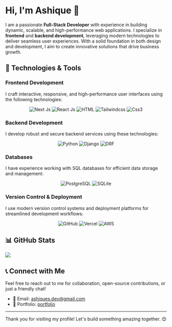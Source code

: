 # Hi, I'm Ashique 👋

I am a passionate **Full-Stack Developer** with experience in building dynamic, scalable, and high-performance web applications. I specialize in **frontend** and **backend development**, leveraging modern technologies to deliver seamless user experiences. With a solid foundation in both design and development, I aim to create innovative solutions that drive business growth.

## 🚀 Technologies & Tools

### Frontend Development
I craft interactive, responsive, and high-performance user interfaces using the following technologies:
<p align="center">
  <img src="https://img.shields.io/badge/Next-black?style=for-the-badge&logo=next.js&logoColor=white" alt="Next Js">
  <img src="https://img.shields.io/badge/react-%2320232a.svg?style=for-the-badge&logo=react&logoColor=%2361DAFB" alt="React Js">
  <img src="https://img.shields.io/badge/html5-%23E34F26.svg?style=for-the-badge&logo=html5&logoColor=white" alt="HTML">
  <img src="https://img.shields.io/badge/tailwindcss-%2338B2AC.svg?style=for-the-badge&logo=tailwind-css&logoColor=white" alt="Tailwindcss">
  <img src="https://img.shields.io/badge/css3-%231572B6.svg?style=for-the-badge&logo=css3&logoColor=white" alt="Css3">
</p>

### Backend Development
I develop robust and secure backend services using these technologies:
<p align="center">
  <img src="https://img.shields.io/badge/python-3670A0?style=for-the-badge&logo=python&logoColor=ffdd54" alt="Python">
  <img src="https://img.shields.io/badge/django-%23092E20.svg?style=for-the-badge&logo=django&logoColor=white" alt="Django">
  <img src="https://img.shields.io/badge/DJANGO-REST-ff1709?style=for-the-badge&logo=django&logoColor=white&color=ff1709&labelColor=gray" alt="DRF">
</p>

### Databases
I have experience working with SQL databases for efficient data storage and management:
<p align="center">
  <img src="https://img.shields.io/badge/postgres-%23316192.svg?style=for-the-badge&logo=postgresql&logoColor=white" alt="PostgreSQL">
  <img src="https://img.shields.io/badge/sqlite-%2307405e.svg?style=for-the-badge&logo=sqlite&logoColor=white" alt="SQLite">
</p>

### Version Control & Deployment
I use modern version control systems and deployment platforms for streamlined development workflows:
<p align="center">
  <img src="https://img.shields.io/badge/github-%23121011.svg?style=for-the-badge&logo=github&logoColor=white" alt="GitHub">
  <img src="https://img.shields.io/badge/vercel-%23000000.svg?style=for-the-badge&logo=vercel&logoColor=white" alt="Vercel">
  <img src="https://img.shields.io/badge/AWS-%23FF9900.svg?style=for-the-badge&logo=amazon-aws&logoColor=white" alt="AWS">
</p>

## 📊 GitHub Stats
<picture>
  <source
    srcset="https://github-readme-stats.vercel.app/api/top-langs/?username=ashiques-dev&layout=pie&theme=dark&hide_border=true&custom_title=Technologies%20I%20Use"
    media="(prefers-color-scheme: dark)"
  />
  <source
    srcset="https://github-readme-stats.vercel.app/api/top-langs/?username=ashiques-dev&layout=pie&hide_border=true&custom_title=Technologies%20I%20Use"
    media="(prefers-color-scheme: light), (prefers-color-scheme: no-preference)"
  />
  <img src="https://github-readme-stats.vercel.app/api/top-langs/?username=ashiques-dev&layout=pie&hide_border=true&custom_title=Technologies%20I%20Use" />
</picture>

## 📞 Connect with Me

Feel free to reach out to me for collaboration, open-source contributions, or just a friendly chat!

- 📧 Email: [ashiques.dev@gmail.com](mailto:ashiques.dev@gmail.com)
- 💼 Portfolio: [portfolio](https://asqe-portfolio.vercel.app/)

---

Thank you for visiting my profile! Let's build something amazing together. 😊
